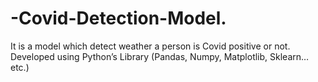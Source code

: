 # -Covid-Detection-Model.
It is a model which detect weather a person is Covid positive or not. Developed using Python’s  Library (Pandas, Numpy, Matplotlib, Sklearn…etc.) 
